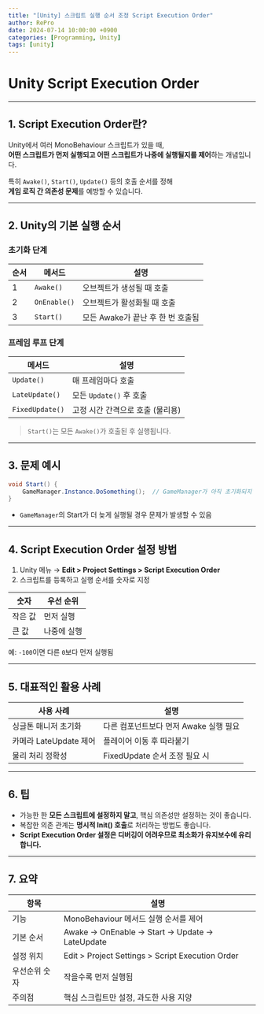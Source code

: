 ```yaml
---
title: "[Unity] 스크립트 실행 순서 조정 Script Execution Order"
author: RePro
date: 2024-07-14 10:00:00 +0900
categories: [Programming, Unity]
tags: [unity]
---
```


# Unity Script Execution Order 

---

## 1. Script Execution Order란?

Unity에서 여러 MonoBehaviour 스크립트가 있을 때,  
**어떤 스크립트가 먼저 실행되고 어떤 스크립트가 나중에 실행될지를 제어**하는 개념입니다.

특히 `Awake()`, `Start()`, `Update()` 등의 호출 순서를 정해  
**게임 로직 간 의존성 문제**를 예방할 수 있습니다.

---

## 2. Unity의 기본 실행 순서

### 초기화 단계

| 순서 | 메서드 | 설명 |
|------|--------|------|
| 1 | `Awake()` | 오브젝트가 생성될 때 호출 |
| 2 | `OnEnable()` | 오브젝트가 활성화될 때 호출 |
| 3 | `Start()` | 모든 Awake가 끝난 후 한 번 호출됨 |

### 프레임 루프 단계

| 메서드 | 설명 |
|--------|------|
| `Update()` | 매 프레임마다 호출 |
| `LateUpdate()` | 모든 `Update()` 후 호출 |
| `FixedUpdate()` | 고정 시간 간격으로 호출 (물리용) |

> `Start()`는 모든 `Awake()`가 호출된 후 실행됩니다.

---

## 3. 문제 예시

```csharp
void Start() {
    GameManager.Instance.DoSomething();  // GameManager가 아직 초기화되지 않았다면 NullReference 예외 발생
}
```

- `GameManager`의 Start가 더 늦게 실행될 경우 문제가 발생할 수 있음

---

## 4. Script Execution Order 설정 방법

1. Unity 메뉴 → **Edit > Project Settings > Script Execution Order**
2. 스크립트를 등록하고 실행 순서를 숫자로 지정

| 숫자 | 우선 순위 |
|------|------------|
| 작은 값 | 먼저 실행 |
| 큰 값 | 나중에 실행 |

예: `-100`이면 다른 `0`보다 먼저 실행됨

---

## 5. 대표적인 활용 사례

| 사용 사례 | 설명 |
|-----------|------|
| 싱글톤 매니저 초기화 | 다른 컴포넌트보다 먼저 Awake 실행 필요 |
| 카메라 LateUpdate 제어 | 플레이어 이동 후 따라붙기 |
| 물리 처리 정확성 | FixedUpdate 순서 조정 필요 시 |

---

## 6. 팁

- 가능한 한 **모든 스크립트에 설정하지 말고**, 핵심 의존성만 설정하는 것이 좋습니다.
- 복잡한 의존 관계는 **명시적 Init() 호출**로 처리하는 방법도 좋습니다.
- **Script Execution Order 설정은 디버깅이 어려우므로 최소화가 유지보수에 유리합니다.**

---

## 7. 요약

| 항목 | 설명 |
|------|------|
| 기능 | MonoBehaviour 메서드 실행 순서를 제어 |
| 기본 순서 | Awake → OnEnable → Start → Update → LateUpdate |
| 설정 위치 | Edit > Project Settings > Script Execution Order |
| 우선순위 숫자 | 작을수록 먼저 실행됨 |
| 주의점 | 핵심 스크립트만 설정, 과도한 사용 지양 |
